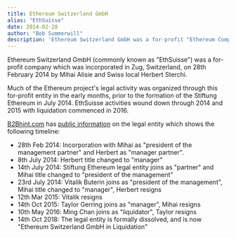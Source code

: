 ```yaml
---
title: Ethereum Switzerland GmbH
alias: "EthSuisse"
date: 2014-02-28
author: "Bob Summerwill"
description: 'Ethereum Switzerland GmbH was a for-profit "Ethereum Company" which was incorporated in Zug in February 2014'
---
```


Ethereum Switzerland GmbH (commonly known as "EthSuisse") was a for-profit company which was incorporated in Zug, Switzerland, on 28th February 2014 by Mihai Alisie and Swiss local Herbert Sterchi.

Much of the Ethereum project's legal activity was organized through this for-profit entity in the early months, prior to the formation of the Stiftung Ethereum in July 2014.  EthSuisse activities wound down through 2014 and 2015 with liquidation commenced in 2016.

[B2Bhint.com](https://b2bhint.com) has [public information](https://b2bhint.com/en/company/ch/ethereum-switzerland-gmbh-in-liquidation--CHE-349.816.493) on the legal entity which shows the following timeline:

* 28th Feb 2014: Incorporation with Mihai as "president of the management partner" and Herbert as "manager partner".
* 8th July 2014: Herbert title changed to "manager"
* 14th July 2014: Stiftung Ethereum legal entity joins as "partner" and Mihai title changed to "president of the management"
* 23rd July 2014: Vitalik Buterin joins as "president of the management", Mihai title changed to "manager", Herbert resigns
* 12th Mar 2015: Vitalik resigns
* 14th Oct 2015: Taylor Gerring joins as "manager", Mihai resigns
* 10th May 2016: Ming Chan joins as "liquidator", Taylor resigns
* 14th Oct 2018: The legal entity is formally dissolved, and is now "Ethereum Switzerland GmbH in Liquidation"
